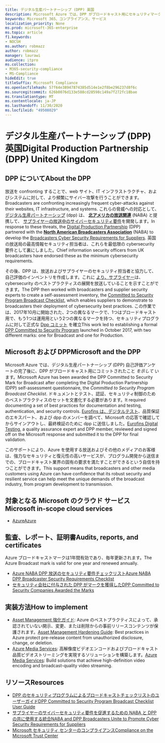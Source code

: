 ```yaml
---
title: デジタル生産パートナーシップ (DPP) 英国
description: Microsoft Azure では、DPP がブロードキャスト用にセキュリティマークを付けてコミットされています。
keywords: Microsoft 365、コンプライアンス、サービス
localization_priority: None
ms.prod: microsoft-365-enterprise
ms.topic: article
f1.keywords:
- NOCSH
ms.author: robmazz
author: robmazz
manager: laurawi
audience: itpro
ms.collection:
- M365-security-compliance
- MS-Compliance
hideEdit: true
titleSuffix: Microsoft Compliance
ms.openlocfilehash: 57f64e38947874385d514e1e2f8be296237d8f6c
ms.sourcegitcommit: 626b0076d133e588cd28598c149a7f272fc18bae
ms.translationtype: MT
ms.contentlocale: ja-JP
ms.lasthandoff: 11/30/2020
ms.locfileid: "49508029"
---
```

# <a name="digital-production-partnership-dpp-united-kingdom"></a><span data-ttu-id="323f9-104">デジタル生産パートナーシップ (DPP) 英国</span><span class="sxs-lookup"><span data-stu-id="323f9-104">Digital Production Partnership (DPP) United Kingdom</span></span>

## <a name="about-the-dpp"></a><span data-ttu-id="323f9-105">DPP について</span><span class="sxs-lookup"><span data-stu-id="323f9-105">About the DPP</span></span>

<span data-ttu-id="323f9-106">放送を confronting することで、web サイト、IT インフラストラクチャ、およびシステムに対して、より頻繁にサイバー攻撃を行うことができます。</span><span class="sxs-lookup"><span data-stu-id="323f9-106">Broadcasters are confronting increasingly frequent cyber-attacks against their websites, IT infrastructure, and systems.</span></span> <span data-ttu-id="323f9-107">これらの脅威への対応として、 [デジタル生産パートナーシップ](https://www.thedpp.com/) (dpp) は、 [**北アメリカの放送関連**](https://nabanet.com/) (NABA) と提携して、 [サプライヤーの放送中のサイバーセキュリティ要件](https://nabanet.com/wp-content/uploads/2017/08/NABA_DPP_CyberSecurity_Requirements_3.pdf)を開発します。</span><span class="sxs-lookup"><span data-stu-id="323f9-107">In response to these threats, the [Digital Production Partnership](https://www.thedpp.com/) (DPP) partnered with the [**North American Broadcasters Association**](https://nabanet.com/) (NABA) to develop the [Broadcasters Cyber Security Requirements for Suppliers](https://nabanet.com/wp-content/uploads/2017/08/NABA_DPP_CyberSecurity_Requirements_3.pdf).</span></span> <span data-ttu-id="323f9-108">英国の放送局の最高情報セキュリティ担当者は、これらを最低限の cybersecurity 要件として裏にしました。</span><span class="sxs-lookup"><span data-stu-id="323f9-108">Chief information security officers from UK broadcasters have endorsed these as the minimum cybersecurity requirements.</span></span>  
  
<span data-ttu-id="323f9-109">その後、DPP は、放送およびサプライヤーのセキュリティ担当者と協力して、自己評価のインベントリを作成します。これに [より、サプライヤー](https://dpp-assets.s3.amazonaws.com/wp-content/uploads/2017/10/CTS_BroadcastChecklist.xlsx)は、cybersecurity のベストプラクティスの展開を放送していることを示すことができます。</span><span class="sxs-lookup"><span data-stu-id="323f9-109">The DPP then worked with broadcasters and supplier security experts to create a self-assessment inventory, the [Committed to Security Program Broadcast Checklist](https://dpp-assets.s3.amazonaws.com/wp-content/uploads/2017/10/CTS_BroadcastChecklist.xlsx), which enables suppliers to demonstrate to broadcasters their deployment of cybersecurity best practices.</span></span> <span data-ttu-id="323f9-110">この作業では、2017年10月に開始された、2つの異なるマークで、1つはブロードキャスト用で、もう1つは運用用という2つの異なるマークを持つ、セキュリティプログラムに対して正式な [Dpp コミット](https://www.thedpp.com/tech/security/committed-to-security/) を確立</span><span class="sxs-lookup"><span data-stu-id="323f9-110">This work led to establishing a formal [DPP Committed to Security Program](https://www.thedpp.com/tech/security/committed-to-security/) launched in October 2017, with two different marks: one for Broadcast and one for Production.</span></span>

## <a name="microsoft-and-the-dpp"></a><span data-ttu-id="323f9-111">Microsoft および DPP</span><span class="sxs-lookup"><span data-stu-id="323f9-111">Microsoft and the DPP</span></span>

<span data-ttu-id="323f9-112">Microsoft Azure では、デジタル生産パートナーシップ (DPP) 自己評価アンケートの完了後に、DPP がブロードキャスト用にコミットされたこと *を示して* います。</span><span class="sxs-lookup"><span data-stu-id="323f9-112">Microsoft Azure has been awarded the DPP Committed to Security Mark for Broadcast after completing the Digital Production Partnership (DPP) self-assessment questionnaire, the *Committed to Security Program Broadcast Checklist*.</span></span> <span data-ttu-id="323f9-113">ドキュメントとテスト、認証、セキュリティ制御のためのベストプラクティスのセットを文書化する必要があります。</span><span class="sxs-lookup"><span data-stu-id="323f9-113">It required documenting a set of best practices for documentation and testing, authentication, and security controls.</span></span> <span data-ttu-id="323f9-114">[Eurofins は、デジタルテスト](https://www.eurofins-digitaltesting.com/)、品質保証のエキスパート、および dpp のメンバーを調べて、Microsoft の応答で確認してからサインアウトし、最終検証のために dpp に送信しました。</span><span class="sxs-lookup"><span data-stu-id="323f9-114">[Eurofins Digital Testing](https://www.eurofins-digitaltesting.com/), a quality assurance expert and DPP member, reviewed and signed off on the Microsoft response and submitted it to the DPP for final validation.</span></span>  
  
<span data-ttu-id="323f9-115">このサポートにより、Azure を使用する放送およびその他のメディアのお客様は、強力なセキュリティと復元性の高いサービスが、プログラム開発から送信までの、ブロードキャスト業界の固有の要求を満たすことができるという自信を持つことができます。</span><span class="sxs-lookup"><span data-stu-id="323f9-115">This support means that broadcasters and other media customers using Azure can have confidence that its robust security and resilient service can help meet the unique demands of the broadcast industry, from program development to transmission.</span></span>

## <a name="microsoft-in-scope-cloud-services"></a><span data-ttu-id="323f9-116">対象となる Microsoft のクラウド サービス</span><span class="sxs-lookup"><span data-stu-id="323f9-116">Microsoft in-scope cloud services</span></span>

- [<span data-ttu-id="323f9-117">Azure</span><span class="sxs-lookup"><span data-stu-id="323f9-117">Azure</span></span>](https://aka.ms/AzureCompliance)

## <a name="audits-reports-and-certificates"></a><span data-ttu-id="323f9-118">監査、レポート、証明書</span><span class="sxs-lookup"><span data-stu-id="323f9-118">Audits, reports, and certificates</span></span>

<span data-ttu-id="323f9-119">Azure ブロードキャストマークは1年間有効であり、毎年更新されます。</span><span class="sxs-lookup"><span data-stu-id="323f9-119">The Azure Broadcast mark is valid for one year and renewed annually.</span></span>

- [<span data-ttu-id="323f9-120">Azure NABA DPP 放送のセキュリティ要件チェックリスト</span><span class="sxs-lookup"><span data-stu-id="323f9-120">Azure NABA DPP Broadcaster Security Requirements Checklist</span></span>](https://aka.ms/Azure-CTS-Broadcast-Checklist)
- [<span data-ttu-id="323f9-121">セキュリティ会社に付与された DPP がマークを獲得した</span><span class="sxs-lookup"><span data-stu-id="323f9-121">DPP Committed to Security Companies Awarded the Marks</span></span>](https://aka.ms/Azure-Asset-Mgmt)

## <a name="how-to-implement"></a><span data-ttu-id="323f9-122">実装方法</span><span class="sxs-lookup"><span data-stu-id="323f9-122">How to implement</span></span>

- <span data-ttu-id="323f9-123">[Asset Management 強化ガイド](https://aka.ms/Azure-Asset-Mgmt): Azure のベストプラクティスによって、承認されていない開示、変更、または削除からの事前リリースコンテンツが保護されます。</span><span class="sxs-lookup"><span data-stu-id="323f9-123">[Asset Management Hardening Guide](https://aka.ms/Azure-Asset-Mgmt): Best practices in Azure protect pre-release content from unauthorized disclosure, change, or deletion.</span></span>
- <span data-ttu-id="323f9-124">[Azure Media Services](https://docs.microsoft.com/azure/media-services/): 高解像度ビデオエンコードおよびブロードキャスト品質ビデオストリーミングを実現するソリューションを構築します。</span><span class="sxs-lookup"><span data-stu-id="323f9-124">[Azure Media Services](https://docs.microsoft.com/azure/media-services/): Build solutions that achieve high-definition video encoding and broadcast-quality video streaming.</span></span>

## <a name="resources"></a><span data-ttu-id="323f9-125">リソース</span><span class="sxs-lookup"><span data-stu-id="323f9-125">Resources</span></span>

- [<span data-ttu-id="323f9-126">DPP のセキュリティプログラムによるブロードキャストチェックリストのユーザーガイド</span><span class="sxs-lookup"><span data-stu-id="323f9-126">DPP Committed to Security Program Broadcast Checklist User Guide</span></span>](https://dpp-assets.s3.amazonaws.com/wp-content/uploads/2017/10/CTS_BroadcastChecklistUserGuide.pdf)
- [<span data-ttu-id="323f9-127">サプライヤーのサイバーセキュリティ要件を促進するための NABA と DPP の共に使用する統合</span><span class="sxs-lookup"><span data-stu-id="323f9-127">NABA and DPP Broadcasters Unite to Promote Cyber Security Requirements for Suppliers</span></span>](https://nabanet.com/wp-content/uploads/2017/08/NABAcaster-Issue_26.pdf)
- [<span data-ttu-id="323f9-128">Microsoft セキュリティ センターのコンプライアンス</span><span class="sxs-lookup"><span data-stu-id="323f9-128">Compliance on the Microsoft Trust Center</span></span>](https://www.microsoft.com/trust-center/compliance/compliance-overview)
